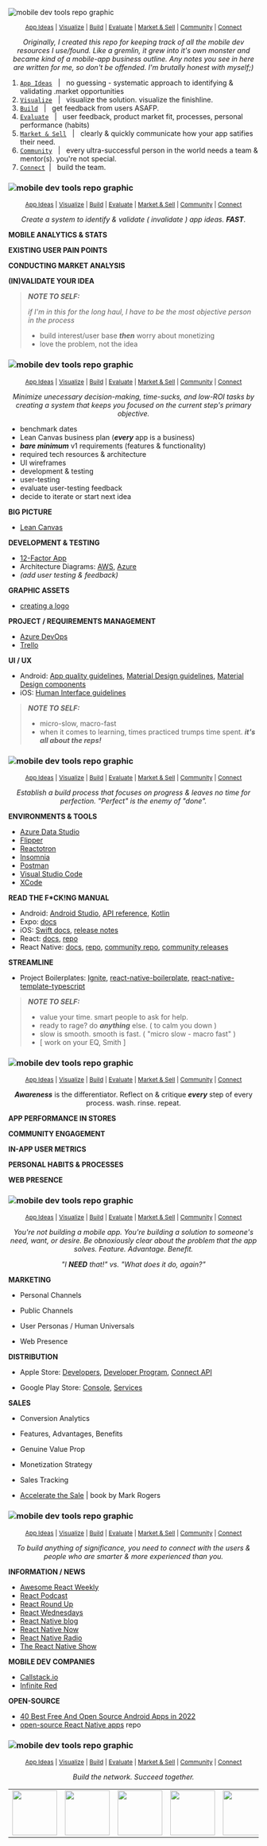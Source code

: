 <!-- #region INDEX -->

<div id='top'>

![mobile dev tools repo graphic](./assets/md_title.png)

</div>

<div align='center' style='font-size: 12px;'>

[App Ideas](#ideas) | [Visualize](#visualize) | [Build](#build) | [Evaluate](#evaluate) | [Market & Sell](#market) | [Community](#community) | [Connect](#connect)

</div>

<div align='center'>

_Originally, I created this repo for keeping track of all the mobile dev resources I use/found. Like a gremlin, it grew into it's own monster and became kind of a mobile-app business outline. Any notes you see in here are written for me, so don't be offended. I'm brutally honest with myself;)_

</div>

1. [`App Ideas`](#ideas) &nbsp;&nbsp;|&nbsp;&nbsp; no guessing - systematic approach to identifying & validating .market opportunities
2. [`Visualize`](#visualize) &nbsp;&nbsp;|&nbsp;&nbsp; visualize the solution. visualize the finishline.
3. [`Build`](#build) &nbsp;&nbsp;|&nbsp;&nbsp; get feedback from users ASAFP.
4. [`Evaluate`](#evaluate) &nbsp;&nbsp;|&nbsp;&nbsp; user feedback, product market fit, processes, personal performance (habits)
5. [`Market & Sell`](#market) &nbsp;&nbsp;|&nbsp;&nbsp; clearly & quickly communicate how your app satifies their need.
6. [`Community`](#community) &nbsp;&nbsp;|&nbsp;&nbsp; every ultra-successful person in the world needs a team & mentor(s). you're not special.
7. [`Connect`](#connect)&nbsp;&nbsp;|&nbsp;&nbsp; build the team.

<!-- #endregion /INDEX -->

<!-- #region APP IDEAS -->

<h3 id='ideas'>

![mobile dev tools repo graphic](./assets/ideas.png)

</h3>

<div align='center' style='font-size: 12px;'>

[App Ideas](#ideas) | [Visualize](#visualize) | [Build](#build) | [Evaluate](#evaluate) | [Market & Sell](#market) | [Community](#community) | [Connect](#connect)

</div>

<div align='center'>

_Create a system to identify & validate ( invalidate ) app ideas. **FAST**._

</div>

**MOBILE ANALYTICS & STATS**

**EXISTING USER PAIN POINTS**

**CONDUCTING MARKET ANALYSIS**

**(IN)VALIDATE YOUR IDEA**

> **_NOTE TO SELF:_**
>
> _if I'm in this for the long haul, I have to be the most objective person in the process_
>
> - build interest/user base **_then_** worry about monetizing
> - love the problem, not the idea

<!-- #endregion /APP IDEAS -->

<!-- #region VISUALIZE -->

<h3 id='visualize'>

![mobile dev tools repo graphic](./assets/md_visualize.png)

</h3>

<div align='center' style='font-size: 12px;'>

[App Ideas](#ideas) | [Visualize](#visualize) | [Build](#build) | [Evaluate](#evaluate) | [Market & Sell](#market) | [Community](#community) | [Connect](#connect)

</div>

<div align='center'>

_Minimize unecessary decision-making, time-sucks, and low-ROI tasks by creating a system that keeps you focused on the current step's primary objective._

</div>

- benchmark dates
- Lean Canvas business plan (**_every_** app is a business)
- **_bare minimum_** v1 requirements (features & functionality)
- required tech resources & architecture
- UI wireframes
- development & testing
- user-testing
- evaluate user-testing feedback
- decide to iterate or start next idea

**BIG PICTURE**

- [Lean Canvas]()

**DEVELOPMENT & TESTING**

- [12-Factor App](https://12factor.net/)
- Architecture Diagrams: [AWS](https://aws.amazon.com/architecture/reference-architecture-diagrams/?whitepapers-main.sort-by=item.additionalFields.sortDate&whitepapers-main.sort-order=desc&awsf.whitepapers-tech-category=*all&awsf.whitepapers-industries=*all&solutions-all.sort-by=item.additionalFields.sortDate&solutions-all.sort-order=desc), [Azure](https://docs.microsoft.com/en-us/azure/architecture/browse/)
- _(add user testing & feedback)_

**GRAPHIC ASSETS**

- [creating a logo](https://designschool.canva.com/courses/creating-a-logo/?lesson=the-how-and-why-of-designing-logos)

**PROJECT / REQUIREMENTS MANAGEMENT**

- [Azure DevOps](https://azure.microsoft.com/en-us/services/devops/?nav=min)
- [Trello](https://trello.com/)

**UI / UX**

- Android: [App quality guidelines](https://developer.android.com/quality), [Material Design guidelines](https://material.io/design), [Material Design components](https://material.io/develop/android)
- iOS: [Human Interface guidelines](https://developer.apple.com/design/human-interface-guidelines/ios/overview/themes/)

> **_NOTE TO SELF:_**
>
> - micro-slow, macro-fast
> - when it comes to learning, times practiced trumps time spent. **_it's all about the reps!_**

<!-- #endregion /VISUALIZE -->

<!-- #region BUILD -->

<h3 id='build'>

![mobile dev tools repo graphic](./assets/md_build.png)

</h3>

<div align='center' style='font-size: 12px;'>

[App Ideas](#ideas) | [Visualize](#visualize) | [Build](#build) | [Evaluate](#evaluate) | [Market & Sell](#market) | [Community](#community) | [Connect](#connect)

</div>

<div align='center'>

_Establish a build process that focuses on progress & leaves no time for perfection. "Perfect" is the enemy of "done"._

</div>

**ENVIRONMENTS & TOOLS**

- [Azure Data Studio](https://docs.microsoft.com/en-us/sql/azure-data-studio/?view=sql-server-ver15)
- [Flipper](https://fbflipper.com/)
- [Reactotron](https://github.com/infinitered/reactotron)
- [Insomnia](https://docs.insomnia.rest/insomnia/get-started)
- [Postman](https://learning.postman.com/docs/getting-started/introduction/)
- [Visual Studio Code](https://code.visualstudio.com/docs)
- [XCode](https://developer.apple.com/documentation/xcode/)

**READ THE F\*CK!NG MANUAL**

- Android: [Android Studio](https://developer.android.com/docs), [API reference](https://developer.android.com/reference), [Kotlin](https://developer.android.com/kotlin)
- Expo: [docs](https://docs.expo.io/)
- iOS: [Swift docs](https://developer.apple.com/documentation/swift), [release notes](https://developer.apple.com/documentation/ios-ipados-release-notes)
- React: [docs](https://reactjs.org/docs), [repo](https://github.com/facebook/react)
- React Native: [docs](http://reactnative.dev/docs/getting-started), [repo](https://github.com/facebook/react-native/), [community repo](https://github.com/react-native-community), [community releases](https://github.com/react-native-community/releases)

**STREAMLINE**

- Project Boilerplates: [Ignite](https://github.com/infinitered/ignite), [react-native-boilerplate](https://github.com/thecodingmachine/react-native-boilerplate/tree/master/template), [react-native-template-typescript](https://github.com/react-native-community/react-native-template-typescript)

> **_NOTE TO SELF:_**
>
> - value your time. smart people to ask for help.
> - ready to rage? do **_anything_** else. ( to calm you down )
> - slow is smooth. smooth is fast. ( "micro slow - macro fast" )
> - [ work on your EQ, Smith ]

<!-- #endregion /BUILD -->

<!-- #region EVALUATE -->

<h3 id='evaluate'>

![mobile dev tools repo graphic](./assets/md_evaluate.png)

</h3>

<div align='center' style='font-size: 12px;'>

[App Ideas](#ideas) | [Visualize](#visualize) | [Build](#build) | [Evaluate](#evaluate) | [Market & Sell](#market) | [Community](#community) | [Connect](#connect)

</div>

<div align='center'>

**_Awareness_** is the differentiator. Reflect on & critique **_every_** step of every process. wash. rinse. repeat.

</div>

**APP PERFORMANCE IN STORES**

**COMMUNITY ENGAGEMENT**

**IN-APP USER METRICS**

**PERSONAL HABITS & PROCESSES**

**WEB PRESENCE**

<!-- #endregion /EVALUATE -->

<!-- #region MARKET & SELL -->

<h3 id='market'>

![mobile dev tools repo graphic](./assets/md_market.png)

</h3>

<div align='center' style='font-size: 12px;'>

[App Ideas](#ideas) | [Visualize](#visualize) | [Build](#build) | [Evaluate](#evaluate) | [Market & Sell](#market) | [Community](#community) | [Connect](#connect)

</div>

<div align='center'>

_You're not building a mobile app. You're building a solution to someone's need, want, or desire. Be obnoxiously clear about the problem that the app solves. Feature. Advantage. Benefit._

_"I **NEED** that!" vs. "What does it do, again?"_

</div>

**MARKETING**

- Personal Channels

- Public Channels

- User Personas / Human Universals

- Web Presence

**DISTRIBUTION**

- Apple Store: [Developers](https://developer.apple.com/app-store/), [Developer Program](https://developer.apple.com/programs/whats-included/), [Connect API](https://developer.apple.com/documentation/appstoreconnectapi)

- Google Play Store: [Console](https://developer.android.com/distribute/console?hl=ru), [Services](https://developer.android.com/distribute/play-services?hl=ru)

**SALES**

- Conversion Analytics

- Features, Advantages, Benefits

- Genuine Value Prop

- Monetization Strategy

- Sales Tracking

- [Accelerate the Sale](https://www.amazon.com/Accelerate-Sale-Kick-Start-Personal-Selling/dp/0071760407) | book by Mark Rogers

<!-- #endregion /MARKET & SELL -->

<!-- #region COMMUNITY -->

<h3 id='community'>

![mobile dev tools repo graphic](./assets/community.png)

</h3>

<div align='center' style='font-size: 12px;'>

[App Ideas](#ideas) | [Visualize](#visualize) | [Build](#build) | [Evaluate](#evaluate) | [Market & Sell](#market) | [Community](#community) | [Connect](#connect)

</div>

<div align='center'>

_To build anything of significance, you need to connect with the users & people who are smarter & more experienced than you._

</div>

**INFORMATION / NEWS**

- [Awesome React Weekly](https://react.libhunt.com/newsletter/archive)
- [React Podcast](https://reactpodcast.simplecast.com/)
- [React Round Up](https://devchat.tv/podcasts/react-round-up/)
- [React Wednesdays](https://www.telerik.com/react-wednesdays)
- [React Native blog](https://reactnative.dev/blog)
- [React Native Now](https://reactnativenow.com/issues)
- [React Native Radio](https://reactnativeradio.com/)
- [The React Native Show](https://callstack.com/podcast-react-native-show)

**MOBILE DEV COMPANIES**

- [Callstack.io](https://www.callstack.com/)
- [Infinite Red](https://infinite.red/)

**OPEN-SOURCE**

- [40 Best Free And Open Source Android Apps in 2022](https://antonyagnel.com/best-free-and-open-source-android-apps/)
- [open-source React Native apps](https://github.com/ReactNativeNews/React-Native-Apps) repo

<!-- #endregion /COMMUNITY -->

<!-- #region CONNECT -->

<h3 id='connect'>

![mobile dev tools repo graphic](./assets/connect.png)

</h3>

<div align='center' style='font-size: 12px;'>

[App Ideas](#ideas) | [Visualize](#visualize) | [Build](#build) | [Evaluate](#evaluate) | [Market & Sell](#market) | [Community](#community) | [Connect](#connect)

</div>

<div align='center'>

_Build the network. Succeed together._

</div>

<table align='center'>
  <tr >
    <td style="border: none;"><a alt='icon link to modevx github account' href='https://github.com/modevx' target='_blank'><img src="https://cdn.iconscout.com/icon/free/png-256/github-157-675821.png" width="90"></a></td> 
    <td style="border: none;"><a alt='icon link to modevx twitter account' href='https://twitter.com/_modevx' target='_blank'><img src="https://cdn.iconscout.com/icon/free/png-256/twitter-235-675852.png" width="90"></a></td>                      
    <td style="border: none;"><a alt='icon link to modevx email' href='mailto:ephraim@modevx.com' target='_blank'><img src="https://cdn.iconscout.com/icon/free/png-256/email-letter-envelope-message-38065.png" width="90"></a></td>  
    <td style="border: none;"><a alt='icon link to ephraim smiths linkedin account' href='https://linkedin.com/in/ephraimjsmith' target='_blank'><img src="https://cdn.iconscout.com/icon/free/png-256/linkedin-187-675833.png" width="90"></a></td>
    <td style="border: none;"><a alt='icon link to modevx instagram account' href='https://instagram.com/_modevx' target='_blank'><img src="https://cdn.iconscout.com/icon/free/png-256/instagram-2752153-2284970.png" width="90"></a></td>
  </tr>
</table>

<!-- #endregion /CONNECT -->
